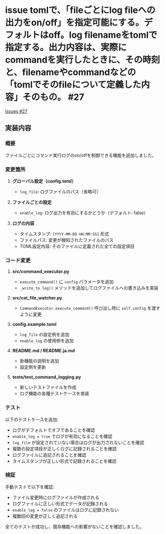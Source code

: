 # issue tomlで、「fileごとにlog fileへの出力をon/off」を指定可能にする。デフォルトはoff。log filenameをtomlで指定する。出力内容は、実際にcommandを実行したときに、その時刻と、filenameやcommandなどの「tomlでそのfileについて定義した内容」そのもの。 #27
[issues #27](https://github.com/cat2151/cat-file-watcher/issues/27)

## 実装内容

### 概要
ファイルごとにコマンド実行ログのon/offを制御できる機能を追加しました。

### 変更箇所

1. **グローバル設定（config.toml）**
   - `log_file`: ログファイルのパス（省略可）
   
2. **ファイルごとの設定**
   - `enable_log`: ログ出力を有効にするかどうか（デフォルト: false）

3. **ログの内容**
   - タイムスタンプ: `[YYYY-MM-DD HH:MM:SS]` 形式
   - ファイルパス: 変更が検知されたファイルのパス
   - TOML設定内容: そのファイルに定義された全ての設定項目

### コード変更

1. **src/command_executor.py**
   - `execute_command()` に `config` パラメータを追加
   - `_write_to_log()` メソッドを追加してログファイルへの書き込みを実装

2. **src/cat_file_watcher.py**
   - `CommandExecutor.execute_command()` 呼び出し時に `self.config` を渡すように変更

3. **config.example.toml**
   - `log_file` の設定例を追加
   - `enable_log` の使用例を追加

4. **README.md / README.ja.md**
   - 新機能の説明を追加
   - 設定例を更新

5. **tests/test_command_logging.py**
   - 新しいテストファイルを作成
   - ログ機能の各種テストケースを実装

### テスト

以下のテストケースを追加:
- ログがデフォルトでオフであることを確認
- `enable_log = true` でログが有効になることを確認
- `log_file` が設定されていない場合はログが出力されないことを確認
- 複数の設定項目が正しくログに記録されることを確認
- ログファイルに追記されることを確認
- タイムスタンプが正しい形式で記録されることを確認

### 検証

手動テストで以下を確認:
- ファイル変更時にログファイルが作成される
- ログファイルに正しい形式でデータが記録される
- `enable_log = false` のファイルはログに記録されない
- 複数回の変更が正しく追記される

全てのテストが成功し、既存機能への影響がないことを確認しました。

